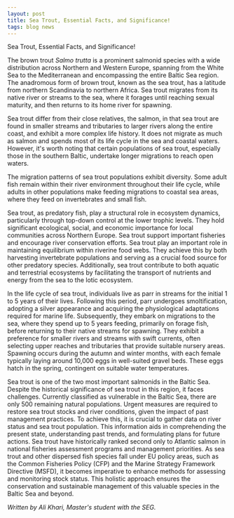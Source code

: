 ```yaml
---
layout: post
title: Sea Trout, Essential Facts, and Significance! 
tags: blog news
---
```


Sea Trout, Essential Facts, and Significance! 

<!--more-->

The brown trout *Salmo trutta* is a prominent salmonid species with a wide distribution across Northern and Western Europe, spanning from the White Sea to the Mediterranean and encompassing the entire Baltic Sea region. The anadromous form of brown trout, known as the sea trout, has a latitude from northern Scandinavia to northern Africa. Sea trout migrates from its native river or streams to the sea, where it forages until reaching sexual maturity, and then returns to its home river for spawning.

Sea trout differ from their close relatives, the salmon, in that sea trout are found in smaller streams and tributaries to larger rivers along the entire coast, and exhibit a more complex life history. It does not migrate as much as salmon and spends most of its life cycle in the sea and coastal waters. However, it's worth noting that certain populations of sea trout, especially those in the southern Baltic, undertake longer migrations to reach open waters.

The migration patterns of sea trout populations exhibit diversity. Some adult fish remain within their river environment throughout their life cycle, while adults in other populations make feeding migrations to coastal sea areas, where they feed on invertebrates and small fish.

Sea trout, as predatory fish, play a structural role in ecosystem dynamics, particularly through top-down control at the lower trophic levels. They hold significant ecological, social, and economic importance for local communities across Northern Europe. Sea trout support important fisheries and encourage river conservation efforts. Sea trout play an important role in maintaining equilibrium within riverine food webs. They achieve this by both harvesting invertebrate populations and serving as a crucial food source for other predatory species. Additionally, sea trout contribute to both aquatic and terrestrial ecosystems by facilitating the transport of nutrients and energy from the sea to the lotic ecosystem.

In the life cycle of sea trout, individuals live as parr in streams for the initial 1 to 5 years of their lives. Following this period, parr undergoes smoltification, adopting a silver appearance and acquiring the physiological adaptations required for marine life. Subsequently, they embark on migrations to the sea, where they spend up to 5 years feeding, primarily on forage fish, before returning to their native streams for spawning. They exhibit a preference for smaller rivers and streams with swift currents, often selecting upper reaches and tributaries that provide suitable nursery areas. Spawning occurs during the autumn and winter months, with each female typically laying around 10,000 eggs in well-suited gravel beds. These eggs hatch in the spring, contingent on suitable water temperatures.

Sea trout is one of the two most important salmonids in the Baltic Sea. Despite the historical significance of sea trout in this region, it faces challenges. Currently classified as vulnerable in the Baltic Sea, there are only 500 remaining natural populations. Urgent measures are required to restore sea trout stocks and river conditions, given the impact of past management practices. To achieve this, it is crucial to gather data on river status and sea trout population. This information aids in comprehending the present state, understanding past trends, and formulating plans for future actions.
Sea trout have historically ranked second only to Atlantic salmon in national fisheries assessment programs and management priorities. As sea trout and other dispersed fish species fall under EU policy areas, such as the Common Fisheries Policy (CFP) and the Marine Strategy Framework Directive (MSFD), it becomes imperative to enhance methods for assessing and monitoring stock status. This holistic approach ensures the conservation and sustainable management of this valuable species in the Baltic Sea and beyond.

*Written by Ali Khari, Master's student with the SEG.*
